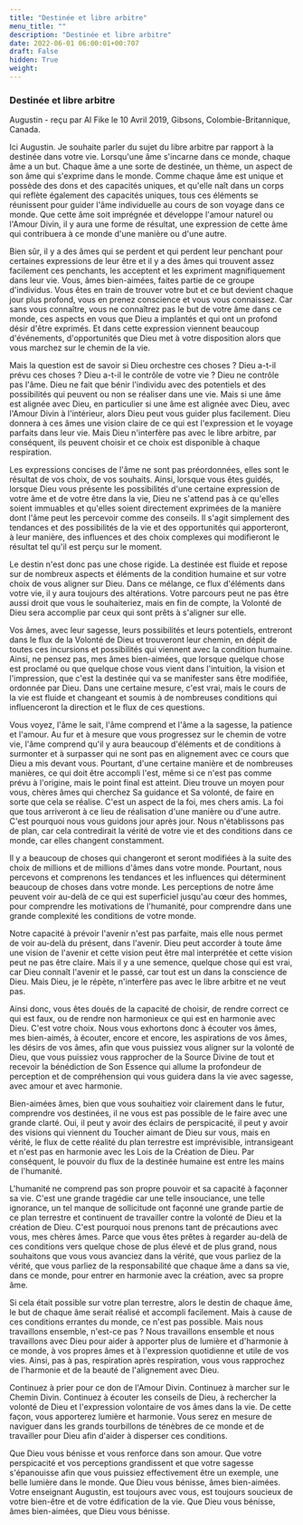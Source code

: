 ```yaml
---
title: "Destinée et libre arbitre"
menu_title: ""
description: "Destinée et libre arbitre"
date: 2022-06-01 06:00:01+00:707
draft: False
hidden: True
weight:
---
```

### Destinée et libre arbitre

Augustin - reçu par Al Fike le 10 Avril 2019, Gibsons, Colombie-Britannique, Canada.

Ici Augustin. Je souhaite parler du sujet du libre arbitre par rapport à la destinée dans votre vie. Lorsqu'une âme s'incarne dans ce monde, chaque âme a un but. Chaque âme a une sorte de destinée, un thème, un aspect de son âme qui s'exprime dans le monde. Comme chaque âme est unique et possède des dons et des capacités uniques, et qu'elle naît dans un corps qui reflète également des capacités uniques, tous ces éléments se réunissent pour guider l'âme individuelle au cours de son voyage dans ce monde. Que cette âme soit imprégnée et développe l'amour naturel ou l'Amour Divin, il y aura une forme de résultat, une expression de cette âme qui contribuera à ce monde d'une manière ou d'une autre.

Bien sûr, il y a des âmes qui se perdent et qui perdent leur penchant pour certaines expressions de leur être et il y a des âmes qui trouvent assez facilement ces penchants, les acceptent et les expriment magnifiquement dans leur vie. Vous, âmes bien-aimées, faites partie de ce groupe d'individus. Vous êtes en train de trouver votre but et ce but devient chaque jour plus profond, vous en prenez conscience et vous vous connaissez. Car sans vous connaître, vous ne connaîtrez pas le but de votre âme dans ce monde, ces aspects en vous que Dieu a implantés et qui ont un profond désir d'être exprimés. Et dans cette expression viennent beaucoup d'événements, d'opportunités que Dieu met à votre disposition alors que vous marchez sur le chemin de la vie.

Mais la question est de savoir si Dieu orchestre ces choses ? Dieu a-t-il prévu ces choses ? Dieu a-t-il le contrôle de votre vie ? Dieu ne contrôle pas l'âme. Dieu ne fait que bénir l'individu avec des potentiels et des possibilités qui peuvent ou non se réaliser dans une vie. Mais si une âme est alignée avec Dieu, en particulier si une âme est alignée avec Dieu, avec l'Amour Divin à l'intérieur, alors Dieu peut vous guider plus facilement. Dieu donnera à ces âmes une vision claire de ce qui est l'expression et le voyage parfaits dans leur vie. Mais Dieu n'interfère pas avec le libre arbitre, par conséquent, ils peuvent choisir et ce choix est disponible à chaque respiration.

Les expressions concises de l'âme ne sont pas préordonnées, elles sont le résultat de vos choix, de vos souhaits. Ainsi, lorsque vous êtes guidés, lorsque Dieu vous présente les possibilités d'une certaine expression de votre âme et de votre être dans la vie, Dieu ne s'attend pas à ce qu'elles soient immuables et qu'elles soient directement exprimées de la manière dont l'âme peut les percevoir comme des conseils. Il s'agit simplement des tendances et des possibilités de la vie et des opportunités qui apporteront, à leur manière, des influences et des choix complexes qui modifieront le résultat tel qu'il est perçu sur le moment.

Le destin n'est donc pas une chose rigide. La destinée est fluide et repose sur de nombreux aspects et éléments de la condition humaine et sur votre choix de vous aligner sur Dieu. Dans ce mélange, ce flux d'éléments dans votre vie, il y aura toujours des altérations. Votre parcours peut ne pas être aussi droit que vous le souhaiteriez, mais en fin de compte, la Volonté de Dieu sera accomplie par ceux qui sont prêts à s'aligner sur elle.

Vos âmes, avec leur sagesse, leurs possibilités et leurs potentiels, entreront dans le flux de la Volonté de Dieu et trouveront leur chemin, en dépit de toutes ces incursions et possibilités qui viennent avec la condition humaine. Ainsi, ne pensez pas, mes âmes bien-aimées, que lorsque quelque chose est proclamé ou que quelque chose vous vient dans l'intuition, la vision et l'impression, que c'est la destinée qui va se manifester sans être modifiée, ordonnée par Dieu. Dans une certaine mesure, c'est vrai, mais le cours de la vie est fluide et changeant et soumis à de nombreuses conditions qui influenceront la direction et le flux de ces questions.

Vous voyez, l'âme le sait, l'âme comprend et l'âme a la sagesse, la patience et l'amour. Au fur et à mesure que vous progressez sur le chemin de votre vie, l'âme comprend qu'il y aura beaucoup d'éléments et de conditions à surmonter et à surpasser qui ne sont pas en alignement avec ce cours que Dieu a mis devant vous. Pourtant, d'une certaine manière et de nombreuses manières, ce qui doit être accompli l'est, même si ce n'est pas comme prévu à l'origine, mais le point final est atteint. Dieu trouve un moyen pour vous, chères âmes qui cherchez Sa guidance et Sa volonté, de faire en sorte que cela se réalise. C'est un aspect de la foi, mes chers amis. La foi que tous arriveront à ce lieu de réalisation d'une manière ou d'une autre. C'est pourquoi nous vous guidons jour après jour. Nous n'établissons pas de plan, car cela contredirait la vérité de votre vie et des conditions dans ce monde, car elles changent constamment.

Il y a beaucoup de choses qui changeront et seront modifiées à la suite des choix de millions et de millions d'âmes dans votre monde. Pourtant, nous percevons et comprenons les tendances et les influences qui déterminent beaucoup de choses dans votre monde. Les perceptions de notre âme peuvent voir au-delà de ce qui est superficiel jusqu'au cœur des hommes, pour comprendre les motivations de l'humanité, pour comprendre dans une grande complexité les conditions de votre monde.

Notre capacité à prévoir l'avenir n'est pas parfaite, mais elle nous permet de voir au-delà du présent, dans l'avenir. Dieu peut accorder à toute âme une vision de l'avenir et cette vision peut être mal interprétée et cette vision peut ne pas être claire. Mais il y a une semence, quelque chose qui est vrai, car Dieu connaît l'avenir et le passé, car tout est un dans la conscience de Dieu. Mais Dieu, je le répète, n'interfère pas avec le libre arbitre et ne veut pas.

Ainsi donc, vous êtes doués de la capacité de choisir, de rendre correct ce qui est faux, ou de rendre non harmonieux ce qui est en harmonie avec Dieu. C'est votre choix. Nous vous exhortons donc à écouter vos âmes, mes bien-aimés, à écouter, encore et encore, les aspirations de vos âmes, les désirs de vos âmes, afin que vous puissiez vous aligner sur la volonté de Dieu, que vous puissiez vous rapprocher de la Source Divine de tout et recevoir la bénédiction de Son Essence qui allume la profondeur de perception et de compréhension qui vous guidera dans la vie avec sagesse, avec amour et avec harmonie.

Bien-aimées âmes, bien que vous souhaitiez voir clairement dans le futur, comprendre vos destinées, il ne vous est pas possible de le faire avec une grande clarté. Oui, il peut y avoir des éclairs de perspicacité, il peut y avoir des visions qui viennent du Toucher aimant de Dieu sur vous, mais en vérité, le flux de cette réalité du plan terrestre est imprévisible, intransigeant et n'est pas en harmonie avec les Lois de la Création de Dieu. Par conséquent, le pouvoir du flux de la destinée humaine est entre les mains de l'humanité.

L'humanité ne comprend pas son propre pouvoir et sa capacité à façonner sa vie. C'est une grande tragédie car une telle insouciance, une telle ignorance, un tel manque de sollicitude ont façonné une grande partie de ce plan terrestre et continuent de travailler contre la volonté de Dieu et la création de Dieu. C'est pourquoi nous prenons tant de précautions avec vous, mes chères âmes. Parce que vous êtes prêtes à regarder au-delà de ces conditions vers quelque chose de plus élevé et de plus grand, nous souhaitons que vous vous avanciez dans la vérité, que vous parliez de la vérité, que vous parliez de la responsabilité que chaque âme a dans sa vie, dans ce monde, pour entrer en harmonie avec la création, avec sa propre âme.

Si cela était possible sur votre plan terrestre, alors le destin de chaque âme, le but de chaque âme serait réalisé et accompli facilement. Mais à cause de ces conditions errantes du monde, ce n'est pas possible. Mais nous travaillons ensemble, n'est-ce pas ? Nous travaillons ensemble et nous travaillons avec Dieu pour aider à apporter plus de lumière et d'harmonie à ce monde, à vos propres âmes et à l'expression quotidienne et utile de vos vies. Ainsi, pas à pas, respiration après respiration, vous vous rapprochez de l'harmonie et de la beauté de l'alignement avec Dieu.

Continuez à prier pour ce don de l'Amour Divin. Continuez à marcher sur le Chemin Divin. Continuez à écouter les conseils de Dieu, à rechercher la volonté de Dieu et l'expression volontaire de vos âmes dans la vie. De cette façon, vous apporterez lumière et harmonie. Vous serez en mesure de naviguer dans les grands tourbillons de ténèbres de ce monde et de travailler pour Dieu afin d'aider à disperser ces conditions.

Que Dieu vous bénisse et vous renforce dans son amour. Que votre perspicacité et vos perceptions grandissent et que votre sagesse s'épanouisse afin que vous puissiez effectivement être un exemple, une belle lumière dans le monde. Que Dieu vous bénisse, âmes bien-aimées. Votre enseignant Augustin, est toujours avec vous, est toujours soucieux de votre bien-être et de votre édification de la vie. Que Dieu vous bénisse, âmes bien-aimées, que Dieu vous bénisse.
